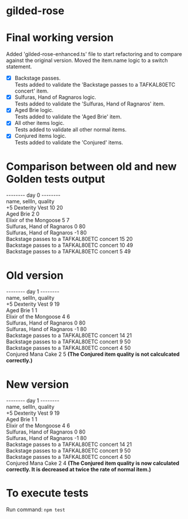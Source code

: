 # gilded-rose
# Final working version

Added 'gilded-rose-enhanced.ts' file to start refactoring and to compare against the original version.
Moved the item.name logic to a switch statement.
- [x] Backstage passes.\
Tests added to validate the 'Backstage passes to a TAFKAL80ETC concert' item.
- [x] Sulfuras, Hand of Ragnaros logic.\
Tests added to validate the 'Sulfuras, Hand of Ragnaros' item.
- [x] Aged Brie logic.\
Tests added to validate the 'Aged Brie' item.
- [x] All other items logic.\
Tests added to validate all other normal items.
- [x] Conjured items logic.\
Tests added to validate the 'Conjured' items.

# Comparison between old and new Golden tests output

-------- day 0 --------\
name, sellIn, quality\
+5 Dexterity Vest 10 20\
Aged Brie 2 0\
Elixir of the Mongoose 5 7\
Sulfuras, Hand of Ragnaros 0 80\
Sulfuras, Hand of Ragnaros -1 80\
Backstage passes to a TAFKAL80ETC concert 15 20\
Backstage passes to a TAFKAL80ETC concert 10 49\
Backstage passes to a TAFKAL80ETC concert 5 49

# Old version
-------- day 1 --------\
name, sellIn, quality\
+5 Dexterity Vest 9 19\
Aged Brie 1 1\
Elixir of the Mongoose 4 6\
Sulfuras, Hand of Ragnaros 0 80\
Sulfuras, Hand of Ragnaros -1 80\
Backstage passes to a TAFKAL80ETC concert 14 21\
Backstage passes to a TAFKAL80ETC concert 9 50\
Backstage passes to a TAFKAL80ETC concert 4 50\
Conjured Mana Cake 2 5 **(The Conjured item quality is not calculcated correctly.)**

# New version
-------- day 1 --------\
name, sellIn, quality\
+5 Dexterity Vest 9 19\
Aged Brie 1 1\
Elixir of the Mongoose 4 6\
Sulfuras, Hand of Ragnaros 0 80\
Sulfuras, Hand of Ragnaros -1 80\
Backstage passes to a TAFKAL80ETC concert 14 21\
Backstage passes to a TAFKAL80ETC concert 9 50\
Backstage passes to a TAFKAL80ETC concert 4 50\
Conjured Mana Cake 2 4 **(The Conjured item quality is now calculated correctly. It is decreased at twice the rate of normal item.)**

# To execute tests
Run command: `npm test`
